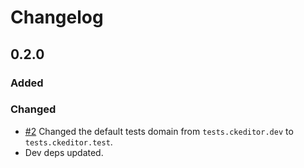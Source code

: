 # Changelog

## 0.2.0

### Added



### Changed

- [#2](https://github.com/mlewand/vscode-ck4-test-mate/issues/2) Changed the default tests domain from `tests.ckeditor.dev` to `tests.ckeditor.test`.
- Dev deps updated.